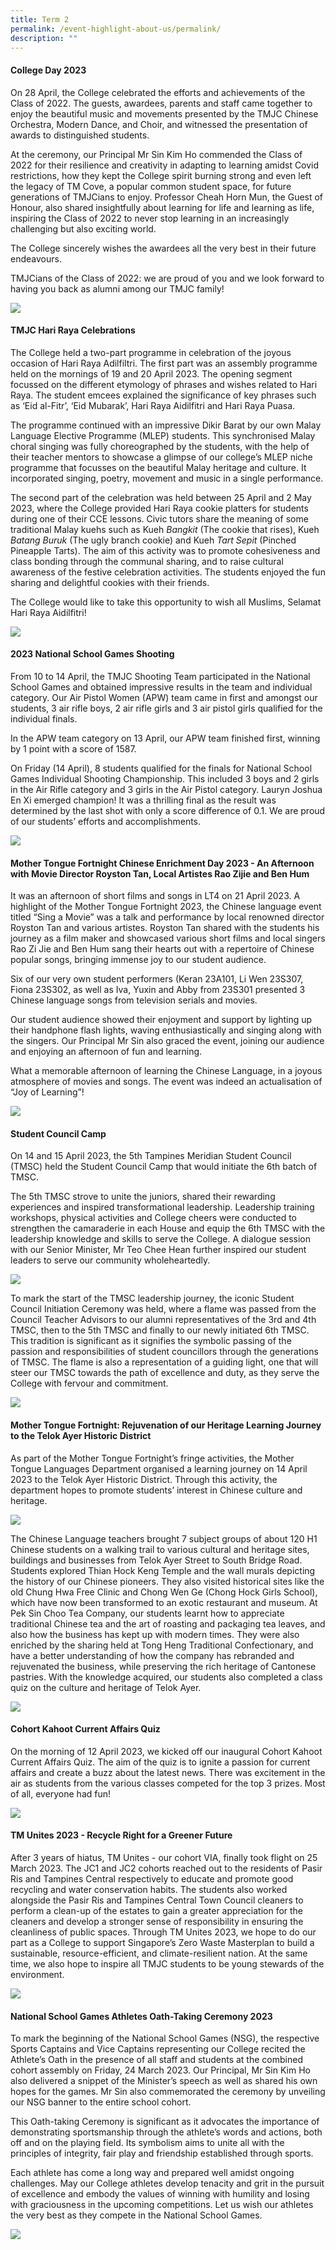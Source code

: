 ```yaml
---
title: Term 2
permalink: /event-highlight-about-us/permalink/
description: ""
---
```

#### College Day 2023

On 28 April, the College celebrated the efforts and achievements of the Class of 2022. The guests, awardees, parents and staff came together to enjoy the beautiful music and movements presented by the TMJC Chinese Orchestra, Modern Dance, and Choir, and witnessed the presentation of awards to distinguished students.

At the ceremony, our Principal Mr Sin Kim Ho commended the Class of 2022 for their resilience and creativity in adapting to learning amidst Covid restrictions, how they kept the College spirit burning strong and even left the legacy of TM Cove, a popular common student space, for future generations of TMJCians to enjoy. Professor Cheah Horn Mun, the Guest of Honour, also shared insightfully about learning for life and learning as life, inspiring the Class of 2022 to never stop learning in an increasingly challenging but also exciting world. 

The College sincerely wishes the awardees all the very best in their future endeavours.

TMJCians of the Class of 2022: we are proud of you and we look forward to having you back as alumni among our TMJC family!

![](/images/Event%20Highlights/2023/Term%202/College%20Day/2023-t2-events-infopic_collegeday.JPG)

#### TMJC Hari Raya Celebrations

The College held a two-part programme in celebration of the joyous occasion of Hari Raya Adilfiltri. The first part was an assembly programme held on the mornings of 19 and 20 April 2023. The opening segment focussed on the different etymology of phrases and wishes related to Hari Raya. The student emcees explained the significance of key phrases such as ‘Eid al-Fitr’, ‘Eid Mubarak’, Hari Raya Aidilfitri and Hari Raya Puasa. 

The programme continued with an impressive Dikir Barat by our own Malay Language Elective Programme (MLEP) students. This synchronised Malay choral singing was fully choreographed by the students, with the help of their teacher mentors to showcase a glimpse of our college’s MLEP niche programme that focusses on the beautiful Malay heritage and culture. It incorporated singing, poetry, movement and music in a single performance.

The second part of the celebration was held between 25 April and 2 May 2023, where the College provided Hari Raya cookie platters for students during one of their CCE lessons. Civic tutors share the meaning of some traditional Malay kuehs such as Kueh *Bangkit* (The cookie that rises), Kueh *Batang Buruk* (The ugly branch cookie) and Kueh *Tart Sepit* (Pinched Pineapple Tarts). The aim of this activity was to promote cohesiveness and class bonding through the communal sharing, and to raise cultural awareness of the festive celebration activities. The students enjoyed the fun sharing and delightful cookies with their friends. 

The College would like to take this opportunity to wish all Muslims, Selamat Hari Raya Aidilfitri!

![](/images/Event%20Highlights/2023/Term%202/Hari%20Raya%20Celebrations/2023-t2-events-harirayacelebrations_01.jpg)


#### 2023 National School Games Shooting 

From 10 to 14 April, the TMJC Shooting Team participated in the National School Games and obtained impressive results in the team and individual category. Our Air Pistol Women (APW) team came in first and amongst our students, 3 air rifle boys, 2 air rifle girls and 3 air pistol girls qualified for the individual finals. 

In the APW team category on 13  April, our APW team finished first, winning by 1 point with a score of 1587. 

On Friday (14 April), 8 students qualified for the finals for National School Games Individual Shooting Championship. This included 3 boys and 2 girls in the Air Rifle category and 3 girls in the Air Pistol category.  Lauryn Joshua En Xi emerged champion! It was a thrilling final as the result was determined by the last shot with only a score difference of 0.1. We are proud of our students’ efforts and accomplishments. 

![](/images/Event%20Highlights/2023/Term%202/CCA%20Shooting/2023-t2-events-ccashooting_01.jpg)

#### Mother Tongue Fortnight Chinese Enrichment Day 2023 - An Afternoon with Movie Director Royston Tan, Local Artistes Rao Zijie and Ben Hum

It was an afternoon of short films and songs in LT4 on 21 April 2023. A highlight of the Mother Tongue Fortnight 2023, the Chinese language event titled “Sing a Movie” was a talk and performance by local renowned director Royston Tan and various artistes. Royston Tan shared with the students his journey as a film maker and showcased various short films and local singers Rao Zi Jie and Ben Hum sang their hearts out with a repertoire of Chinese popular songs, bringing immense joy to our student audience.

Six of our very own student performers (Keran 23A101, Li Wen 23S307, Fiona 23S302, as well as Iva, Yuxin and Abby from 23S301 presented 3 Chinese language songs from television serials and movies. 

Our student audience showed their enjoyment and support by lighting up their handphone flash lights, waving enthusiastically and singing along with the singers. Our Principal Mr Sin also graced the event, joining our audience and enjoying an afternoon of fun and learning.

What a memorable afternoon of learning the Chinese Language, in a joyous atmosphere of movies and songs. The event was indeed an actualisation of “Joy of Learning”!

![](/images/Event%20Highlights/2023/Term%202/CL%20Enrichment%20Day/2023-t2-events-clenrichmentday_01.jpg)

#### Student Council Camp

On 14 and 15 April 2023, the 5th Tampines Meridian Student Council (TMSC) held the Student Council Camp that would initiate the 6th batch of TMSC.

The 5th TMSC strove to unite the juniors, shared their rewarding experiences and inspired transformational leadership. Leadership training workshops, physical activities and College cheers were conducted to strengthen the camaraderie in each House and equip the 6th TMSC with the leadership knowledge and skills to serve the College. A dialogue session with our Senior Minister, Mr Teo Chee Hean further inspired our student leaders to serve our community wholeheartedly.

![](/images/Event%20Highlights/2023/Term%202/Student%20Council%20Camp/2023-t2-events-studentcouncilcamp_01.jpg)

To mark the start of the TMSC leadership journey, the iconic Student Council Initiation Ceremony was held, where a flame was passed from the Council Teacher Advisors to our alumni representatives of the 3rd and 4th TMSC, then to the 5th TMSC and finally to our newly initiated 6th TMSC. This tradition is significant as it signifies the symbolic passing of the passion and responsibilities of student councillors through the generations of TMSC. The flame is also a representation of a guiding light, one that will steer our TMSC towards the path of excellence and duty, as they serve the College with fervour and commitment.

![](/images/Event%20Highlights/2023/Term%202/Student%20Council%20Camp/2023-t2-events-studentcouncilcamp_02.jpg)

#### Mother Tongue Fortnight: Rejuvenation of our Heritage Learning Journey to the Telok Ayer Historic District 

As part of the Mother Tongue Fortnight’s fringe activities, the Mother Tongue Languages Department organised a learning journey on 14 April 2023 to the Telok Ayer Historic District. Through this activity, the department hopes to promote students’ interest in Chinese culture and heritage.

![](/images/Event%20Highlights/2023/Term%202/CL%20Learning%20Journey/2023-t2-events-cllj_01.jpg)

The Chinese Language teachers brought 7 subject groups of about 120 H1 Chinese students on a walking trail to various cultural and heritage sites, buildings and businesses from Telok Ayer Street to South Bridge Road. Students explored Thian Hock Keng Temple and the wall murals depicting the history of our Chinese pioneers. They also visited historical sites like the old Chung Hwa Free Clinic and Chong Wen Ge (Chong Hock Girls School), which have now been transformed to an exotic restaurant and museum. At Pek Sin Choo Tea Company, our students learnt how to appreciate traditional Chinese tea and the art of roasting and packaging tea leaves, and also how the business has kept up with modern times. They were also enriched by the sharing held at Tong Heng Traditional Confectionary, and have a better understanding of how the company has rebranded and rejuvenated the business, while preserving the rich heritage of Cantonese pastries. With the knowledge acquired, our students also completed a class quiz on the culture and heritage of Telok Ayer. 

![](/images/Event%20Highlights/2023/Term%202/CL%20Learning%20Journey/2023-t2-events-cllj_02.jpg)

#### Cohort Kahoot Current Affairs Quiz

On the morning of 12 April 2023, we kicked off our inaugural Cohort Kahoot Current Affairs Quiz. The aim of the quiz is to ignite a passion for current affairs and create a buzz about the latest news. There was excitement in the air as students from the various classes competed for the top 3 prizes. Most of all, everyone had fun!

![](/images/Event%20Highlights/2023/Term%202/Cohort%20Kahoot/2023-t2-events-kahoot_01.jpg)

#### TM Unites 2023 - Recycle Right for a Greener Future

After 3 years of hiatus, TM Unites - our cohort VIA, finally took flight on 25 March 2023. The JC1 and JC2 cohorts reached out to the residents of Pasir Ris and Tampines Central respectively to educate and promote good recycling and water conservation habits. The students also worked alongside the Pasir Ris and Tampines Central Town Council cleaners to perform a clean-up of the estates to gain a greater appreciation for the cleaners and develop a stronger sense of responsibility in ensuring the cleanliness of public spaces. Through TM Unites 2023, we hope to do our part as a College to support Singapore’s Zero Waste Masterplan to build a sustainable, resource-efficient, and climate-resilient nation. At the same time, we also hope to inspire all TMJC students to be young stewards of the environment.

![](/images/Event%20Highlights/2023/Term%202/Cohort%20VIA%20TM%20Unites/2023-T2-Events-TMUnites_01.jpg)

#### National School Games Athletes Oath-Taking Ceremony 2023

To mark the beginning of the National School Games (NSG), the respective Sports Captains and Vice Captains representing our College recited the Athlete’s Oath in the presence of all staff and students at the combined cohort assembly on Friday, 24 March 2023. Our Principal, Mr Sin Kim Ho also delivered a snippet of the Minister’s speech as well as shared his own hopes for the games. Mr Sin also commemorated the ceremony by unveiling our NSG banner to the entire school cohort.

This Oath-taking Ceremony is significant as it advocates the importance of demonstrating sportsmanship through the athlete’s words and actions, both off and on the playing field. Its symbolism aims to unite all with the principles of integrity, fair play and friendship established through sports. 

Each athlete has come a long way and prepared well amidst ongoing challenges. May our College athletes develop tenacity and grit in the pursuit of excellence and embody the values of winning with humility and losing with graciousness in the upcoming competitions. Let us wish our athletes the very best as they compete in the National School Games.

![](/images/Event%20Highlights/2023/Term%202/Oath%20Taking/2023-T2-Events-OathTaking_01.jpg)